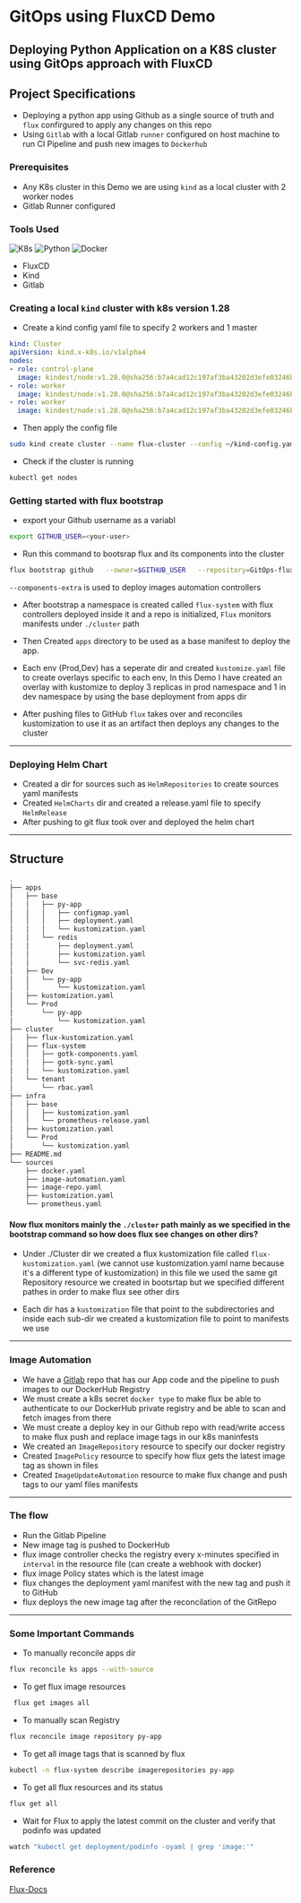 # GitOps using FluxCD Demo 

## Deploying Python Application on a K8S cluster using GitOps approach with FluxCD


## Project Specifications 

- Deploying a python app using Github as a single source of truth and `flux` confirgured to apply any changes on this repo 
- Using `Gitlab` with a local Gitlab `runner` configured on host machine to run CI Pipeline and push new images to `Dockerhub`
  

### Prerequisites 

- Any K8s cluster in this Demo we are using `kind` as a local cluster with 2 worker nodes
- Gitlab Runner configured 
  


### Tools Used

![K8s](https://img.shields.io/badge/-kubernetes-326CE5?style=for-the-badge&logo=kubernetes&logoColor=white)
![Python](https://img.shields.io/badge/-Python-3776AB?style=for-the-badge&logo=Python&logoColor=yellow)
![Docker](https://img.shields.io/badge/Docker-container%20runtime-2496ED?style=for-the-badge&logo=Docker)

- FluxCD 
- Kind
- Gitlab



### Creating a local `kind` cluster with k8s version 1.28

- Create a kind config yaml file to specify 2 workers and 1 master 

``` yaml
kind: Cluster
apiVersion: kind.x-k8s.io/v1alpha4
nodes:
- role: control-plane
  image: kindest/node:v1.28.0@sha256:b7a4cad12c197af3ba43202d3efe03246b3f0793f162afb40a33c923952d5b31
- role: worker
  image: kindest/node:v1.28.0@sha256:b7a4cad12c197af3ba43202d3efe03246b3f0793f162afb40a33c923952d5b31
- role: worker
  image: kindest/node:v1.28.0@sha256:b7a4cad12c197af3ba43202d3efe03246b3f0793f162afb40a33c923952d5b31
```
- Then apply the config file 

``` bash 
sudo kind create cluster --name flux-cluster --config ~/kind-config.yaml
```
- Check if the cluster is running 

``` bash 
kubectl get nodes
```


### Getting started with flux bootstrap 

- export your Github username as a variabl 

```bash 
export GITHUB_USER=<your-user>
```

- Run this command to bootsrap flux and its components into the cluster 

``` bash
flux bootstrap github   --owner=$GITHUB_USER   --repository=GitOps-fluxCD   --components-extra=image-reflector-controller,image-automation-controller --branch=main   --path=./cluster/   --personal
```
`--components-extra` is used to deploy images automation controllers 

- After bootstrap a namespace is created called `flux-system` with flux controllers deployed inside it and a repo is initialized, `Flux` monitors manifests under `./cluster` path

- Then Created `apps` directory to be used as a base manifest to deploy the app.

- Each env (Prod,Dev) has a seperate dir and created `kustomize.yaml` file to create overlays specific to each env, In this Demo I have created an overlay with kustomize to deploy 3 replicas in prod namespace and 1 in dev namespace by using the base deployment from apps dir 

- After pushing files to GitHub `flux` takes over and reconciles kustomization to use it as an artifact then deploys any changes to the cluster 

------------------------------------

 ### Deploying Helm Chart

- Created a dir for sources such as `HelmRepositories` to create sources yaml manifests 
- Created `HelmCharts` dir and created a release.yaml file to specify `HelmRelease`
- After pushing to git flux took over and deployed the helm chart 


------------------------------------

## Structure 
```bash
.
├── apps
│   ├── base
│   │   ├── py-app
│   │   │   ├── configmap.yaml
│   │   │   ├── deployment.yaml
│   │   │   └── kustomization.yaml
│   │   └── redis
│   │       ├── deployment.yaml
│   │       ├── kustomization.yaml
│   │       └── svc-redis.yaml
│   ├── Dev
│   │   └── py-app
│   │       └── kustomization.yaml
│   ├── kustomization.yaml
│   └── Prod
│       └── py-app
│           └── kustomization.yaml
├── cluster
│   ├── flux-kustomization.yaml
│   ├── flux-system
│   │   ├── gotk-components.yaml
│   │   ├── gotk-sync.yaml
│   │   └── kustomization.yaml
│   └── tenant
│       └── rbac.yaml
├── infra
│   ├── base
│   │   ├── kustomization.yaml
│   │   └── prometheus-release.yaml
│   ├── kustomization.yaml
│   └── Prod
│       └── kustomization.yaml
├── README.md
└── sources
    ├── docker.yaml
    ├── image-automation.yaml
    ├── image-repo.yaml
    ├── kustomization.yaml
    └── prometheus.yaml
```

#### Now flux monitors mainly the `./cluster` path mainly as we specified in the bootstrap command so how does flux see changes on other dirs?

- Under ./Cluster dir we created a flux kustomization file called `flux-kustomization.yaml` (we cannot use kustomization.yaml name because it's a different type of kustomization) in this file we used the same git Repository resource we created in bootsrtap but we specified different pathes in order to make flux see other dirs 

- Each dir has a `kustomization` file that point to the subdirectories and inside each sub-dir we created a kustomization file to point to manifests we use 

-----------------------------------------

### Image Automation 


- We have a [Gitlab](https://gitlab.com/Ali2121/Py-App-CICD) repo that has our App code and the pipeline to push images to our DockerHub Registry
- We must create a k8s secret `docker type` to make flux be able to authenticate to our DockerHub private registry and be able to scan and fetch images from there 
- We must create a deploy key in our Github repo with read/write access to make flux push and replace image tags in our k8s maninfests
- We created an `ImageRepository` resource to specify our docker registry 
- Created `ImagePolicy` resource to specify how flux gets the latest image tag as shown in files 
- Created `ImageUpdateAutomation` resource to make flux change and push tags to our yaml files manifests 



------------------------


### The flow 

- Run the Gitlab Pipeline 
- New image tag is pushed to DockerHub
- flux image controller checks the registry every x-minutes specified in `interval` in the resource file  (can create a webhook with docker)  
- flux image Policy states which is the latest image 
- flux changes the deployment yaml manifest with the new tag and push it to GitHub
- flux deploys the new image tag after the reconcilation of the GitRepo 

----------------------------------------------------------------


### Some Important Commands 


- To manually reconcile apps dir 
```bash
flux reconcile ks apps --with-source
```
- To get flux image resources 
```bash
 flux get images all
```
- To manually scan Registry 
``` bash
flux reconcile image repository py-app
```
- To get all image tags that is scanned by flux 
``` bash
kubectl -n flux-system describe imagerepositories py-app
```
- To get all flux resources and its status
``` bash
flux get all
``` 
- Wait for Flux to apply the latest commit on the cluster and verify that podinfo was updated
``` bash
watch "kubectl get deployment/podinfo -oyaml | grep 'image:'"
```
 

### Reference 
[Flux-Docs](https://fluxcd.io/flux/get-started/)
  

  
